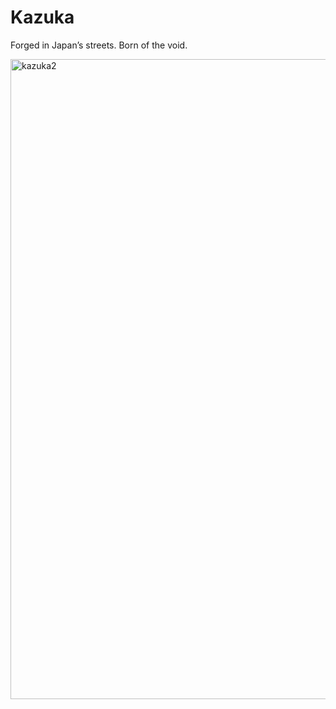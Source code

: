 # Kazuka

Forged in Japan’s streets. Born of the void.

<img width="1536" height="1024" alt="kazuka2" src="https://github.com/user-attachments/assets/d29b7099-1823-4b4d-b678-7a57a6d6ce95" />
